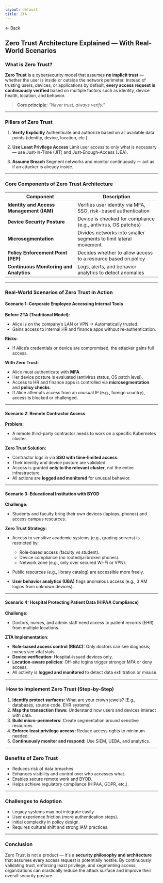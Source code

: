 ```yaml
---
layout: default 
title: ZTA
---
```


<a href="https://anish7600.github.io/technical-writeups" style="text-decoration: none;">← Back</a>


##  Zero Trust Architecture Explained — With Real-World Scenarios

###  What is Zero Trust?

**Zero Trust** is a cybersecurity model that assumes **no implicit trust** — whether the user is inside or outside the network perimeter. Instead of trusting users, devices, or applications by default, **every access request is continuously verified** based on multiple factors such as identity, device health, location, and behavior.

> **Core principle:** *"Never trust, always verify."*

---

###  Pillars of Zero Trust

1. **Verify Explicitly**
   Authenticate and authorize based on all available data points (identity, device, location, etc.).

2. **Use Least Privilege Access**
   Limit user access to only what is necessary — use Just-In-Time (JIT) and Just-Enough-Access (JEA).

3. **Assume Breach**
   Segment networks and monitor continuously — act as if an attacker is already inside.

---

###  Core Components of Zero Trust Architecture

| Component                                | Description                                                      |
| ---------------------------------------- | ---------------------------------------------------------------- |
| **Identity and Access Management (IAM)** | Verifies user identity via MFA, SSO, risk-based authentication   |
| **Device Security Posture**              | Device is checked for compliance (e.g., antivirus, OS patches)   |
| **Microsegmentation**                    | Divides networks into smaller segments to limit lateral movement |
| **Policy Enforcement Point (PEP)**       | Decides whether to allow access to a resource based on policy    |
| **Continuous Monitoring and Analytics**  | Logs, alerts, and behavior analytics to detect anomalies         |

---

###  Real-World Scenarios of Zero Trust in Action

####  Scenario 1: Corporate Employee Accessing Internal Tools

**Before ZTA (Traditional Model):**

* Alice is on the company’s LAN or VPN → Automatically trusted.
* Gains access to internal HR and finance apps without re-authentication.

**Risks:**

* If Alice’s credentials or device are compromised, the attacker gains full access.

**With Zero Trust:**

* Alice must authenticate with **MFA**.
* Her device posture is evaluated (antivirus status, OS patch level).
* Access to HR and finance apps is controlled via **microsegmentation** and **policy checks**.
* If Alice attempts access from an unusual IP (e.g., foreign country), access is blocked or challenged.

---

####  Scenario 2: Remote Contractor Access

**Problem:**

* A remote third-party contractor needs to work on a specific Kubernetes cluster.

**Zero Trust Solution:**

* Contractor logs in via **SSO with time-limited access**.
* Their identity and device posture are validated.
* Access is granted **only to the relevant cluster**, not the entire infrastructure.
* All actions are **logged and monitored** for unusual behavior.

---

####  Scenario 3: Educational Institution with BYOD

**Challenge:**

* Students and faculty bring their own devices (laptops, phones) and access campus resources.

**Zero Trust Strategy:**

* Access to sensitive academic systems (e.g., grading servers) is restricted by:

  * Role-based access (faculty vs student).
  * Device compliance (no rooted/jailbroken phones).
  * Network zone (e.g., only over secured Wi-Fi or VPN).
* Public resources (e.g., library catalog) are accessible more freely.
* **User behavior analytics (UBA)** flags anomalous access (e.g., 3 AM logins from unknown devices).

---

####  Scenario 4: Hospital Protecting Patient Data (HIPAA Compliance)

**Challenge:**

* Doctors, nurses, and admin staff need access to patient records (EHR) from multiple locations.

**ZTA Implementation:**

* **Role-based access control (RBAC):** Only doctors can see diagnosis; nurses see vital stats.
* **Device verification:** Hospital-issued devices only.
* **Location-aware policies:** Off-site logins trigger stronger MFA or deny access.
* All activity is **logged and monitored** to detect data exfiltration or misuse.

---

### ️ How to Implement Zero Trust (Step-by-Step)

1. **Identify protect surfaces:** What are your crown jewels? (E.g., databases, source code, EHR systems)
2. **Map the transaction flows:** Understand how users and devices interact with data.
3. **Build micro-perimeters:** Create segmentation around sensitive resources.
4. **Enforce least privilege access:** Reduce access rights to minimum needed.
5. **Continuously monitor and respond:** Use SIEM, UEBA, and analytics.

---

###  Benefits of Zero Trust

* Reduces risk of data breaches.
* Enhances visibility and control over who accesses what.
* Enables secure remote work and BYOD.
* Helps achieve regulatory compliance (HIPAA, GDPR, etc.).

---

###  Challenges to Adoption

* Legacy systems may not integrate easily.
* User experience friction (more authentication steps).
* Initial complexity in policy design.
* Requires cultural shift and strong IAM practices.

---

###  Conclusion

Zero Trust is not a product — it's a **security philosophy and architecture** that assumes every access request is potentially hostile. By continuously validating trust, enforcing least privilege, and segmenting access, organizations can drastically reduce the attack surface and improve their overall security posture.
